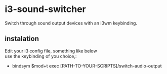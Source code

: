# i3-sound-switcher

Switch through sound output devices with an i3wm keybinding.

## instalation

Edit your i3 config file, something like below \
use the keybinding of you choice,:
* bindsym $mod+t exec [PATH-TO-YOUR-SCRIPTS]/switch-audio-output

